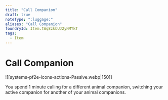 ```yaml
---
title: "Call Companion"
draft: true
noteType: ":luggage:"
aliases: "Call Companion"
foundryId: Item.tWq8zkbUJ2yNMYkT
tags:
  - Item
---
```


# Call Companion
![[systems-pf2e-icons-actions-Passive.webp|150]]

You spend 1 minute calling for a different animal companion, switching your active companion for another of your animal companions.
